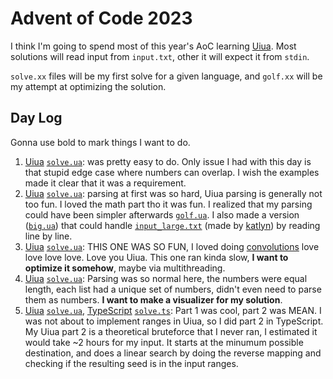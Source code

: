 [Uiua]: https://www.uiua.org/
[katlyn]: https://github.com/katlyn
[TypeScript]: https://www.typescriptlang.org/

# Advent of Code 2023

I think I'm going to spend most of this year's AoC learning [Uiua].
Most solutions will read input from `input.txt`, other it will expect it from `stdin`.

`solve.xx` files will be my first solve for a given language,
and `golf.xx` will be my attempt at optimizing the solution.

## Day Log
Gonna use bold to mark things I want to do.

1. [Uiua] [`solve.ua`](/01/solve.ua): was pretty easy to do. Only issue I had with this day is that stupid edge case where numbers can overlap. I wish the examples made it clear that it was a requirement.
2. [Uiua] [`solve.ua`](/02/solve.ua): parsing at first was so hard, Uiua parsing is generally not too fun. I loved the math part tho it was fun. I realized that my parsing could have been simpler afterwards [`golf.ua`](/02/golf.ua). I also made a version ([`big.ua`](/02/big.ua)) that could handle [`input_large.txt`](/02/input_large.txt) (made by [katlyn]) by reading line by line.
3. [Uiua] [`solve.ua`](/03/solve.ua): THIS ONE WAS SO FUN, I loved doing [convolutions](https://www.youtube.com/watch?v=KuXjwB4LzSA) love love love love. Love you Uiua. This one ran kinda slow, **I want to optimize it somehow**, maybe via multithreading.
4. [Uiua] [`solve.ua`](/04/solve.ua): Parsing was so normal here, the numbers were equal length, each list had a unique set of numbers, didn't even need to parse them as numbers. **I want to make a visualizer for my solution**.
5. [Uiua] [`solve.ua`](/05/solve.ua), [TypeScript]() [`solve.ts`](/05/solve.ts): Part 1 was cool, part 2 was MEAN. I was not about to implement ranges in Uiua, so I did part 2 in TypeScript. My Uiua part 2 is a theoretical bruteforce that I never ran, I estimated it would take ~2 hours for my input. It starts at the minumum possible destination, and does a linear search by doing the reverse mapping and checking if the resulting seed is in the input ranges.
